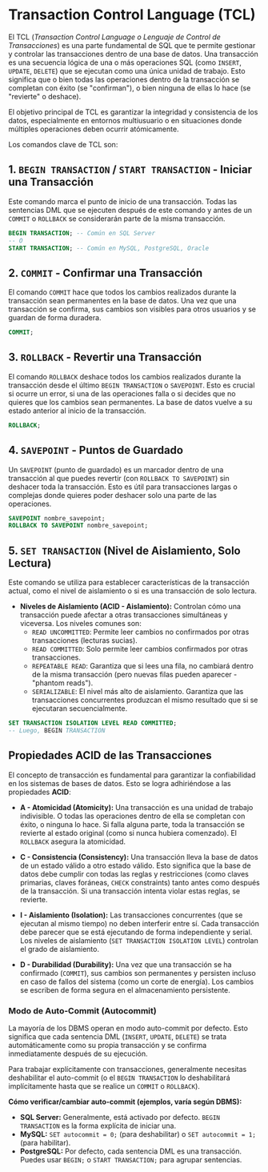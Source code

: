 # Transaction Control Language (TCL)

El TCL (_Transaction Control Language o Lenguaje de Control de Transacciones_) es una parte fundamental de SQL que te permite gestionar y controlar las transacciones dentro de una base de datos. Una transacción es una secuencia lógica de una o más operaciones SQL (como `INSERT`, `UPDATE`, `DELETE`) que se ejecutan como una única unidad de trabajo. Esto significa que o bien todas las operaciones dentro de la transacción se completan con éxito (se "confirman"), o bien ninguna de ellas lo hace (se "revierte" o deshace).

El objetivo principal de TCL es garantizar la integridad y consistencia de los datos, especialmente en entornos multiusuario o en situaciones donde múltiples operaciones deben ocurrir atómicamente.

Los comandos clave de TCL son:

## 1. `BEGIN TRANSACTION` / `START TRANSACTION` - Iniciar una Transacción

Este comando marca el punto de inicio de una transacción. Todas las sentencias DML que se ejecuten después de este comando y antes de un `COMMIT` o `ROLLBACK` se considerarán parte de la misma transacción.

```sql
BEGIN TRANSACTION; -- Común en SQL Server
-- O
START TRANSACTION; -- Común en MySQL, PostgreSQL, Oracle
```

## 2. `COMMIT` - Confirmar una Transacción

El comando `COMMIT` hace que todos los cambios realizados durante la transacción sean permanentes en la base de datos. Una vez que una transacción se confirma, sus cambios son visibles para otros usuarios y se guardan de forma duradera.

```sql
COMMIT;
```

## 3. `ROLLBACK` - Revertir una Transacción

El comando `ROLLBACK` deshace todos los cambios realizados durante la transacción desde el último `BEGIN TRANSACTION` o `SAVEPOINT`. Esto es crucial si ocurre un error, si una de las operaciones falla o si decides que no quieres que los cambios sean permanentes. La base de datos vuelve a su estado anterior al inicio de la transacción.

```sql
ROLLBACK;
```

## 4. `SAVEPOINT` - Puntos de Guardado

Un `SAVEPOINT` (punto de guardado) es un marcador dentro de una transacción al que puedes revertir (con `ROLLBACK TO SAVEPOINT`) sin deshacer toda la transacción. Esto es útil para transacciones largas o complejas donde quieres poder deshacer solo una parte de las operaciones.

```sql
SAVEPOINT nombre_savepoint;
ROLLBACK TO SAVEPOINT nombre_savepoint;
```

## 5. `SET TRANSACTION` (Nivel de Aislamiento, Solo Lectura)

Este comando se utiliza para establecer características de la transacción actual, como el nivel de aislamiento o si es una transacción de solo lectura.

- **Niveles de Aislamiento (ACID - Aislamiento):** Controlan cómo una transacción puede afectar a otras transacciones simultáneas y viceversa. Los niveles comunes son:
  - `READ UNCOMMITTED`: Permite leer cambios no confirmados por otras transacciones (lecturas sucias).
  - `READ COMMITTED`: Solo permite leer cambios confirmados por otras transacciones.
  - `REPEATABLE READ`: Garantiza que si lees una fila, no cambiará dentro de la misma transacción (pero nuevas filas pueden aparecer - "phantom reads").
  - `SERIALIZABLE`: El nivel más alto de aislamiento. Garantiza que las transacciones concurrentes produzcan el mismo resultado que si se ejecutaran secuencialmente.

```sql
SET TRANSACTION ISOLATION LEVEL READ COMMITTED;
-- Luego, BEGIN TRANSACTION
```

## Propiedades ACID de las Transacciones

El concepto de transacción es fundamental para garantizar la confiabilidad en los sistemas de bases de datos. Esto se logra adhiriéndose a las propiedades **ACID**:

- **A - Atomicidad (Atomicity):** Una transacción es una unidad de trabajo indivisible. O todas las operaciones dentro de ella se completan con éxito, o ninguna lo hace. Si falla alguna parte, toda la transacción se revierte al estado original (como si nunca hubiera comenzado). El `ROLLBACK` asegura la atomicidad.

- **C - Consistencia (Consistency):** Una transacción lleva la base de datos de un estado válido a otro estado válido. Esto significa que la base de datos debe cumplir con todas las reglas y restricciones (como claves primarias, claves foráneas, `CHECK` constraints) tanto antes como después de la transacción. Si una transacción intenta violar estas reglas, se revierte.

- **I - Aislamiento (Isolation):** Las transacciones concurrentes (que se ejecutan al mismo tiempo) no deben interferir entre sí. Cada transacción debe parecer que se está ejecutando de forma independiente y serial. Los niveles de aislamiento (`SET TRANSACTION ISOLATION LEVEL`) controlan el grado de aislamiento.

- **D - Durabilidad (Durability):** Una vez que una transacción se ha confirmado (`COMMIT`), sus cambios son permanentes y persisten incluso en caso de fallos del sistema (como un corte de energía). Los cambios se escriben de forma segura en el almacenamiento persistente.

### Modo de Auto-Commit (Autocommit)

La mayoría de los DBMS operan en modo auto-commit por defecto. Esto significa que cada sentencia DML (`INSERT`, `UPDATE`, `DELETE`) se trata automáticamente como su propia transacción y se confirma inmediatamente después de su ejecución.

Para trabajar explícitamente con transacciones, generalmente necesitas deshabilitar el auto-commit (o el `BEGIN TRANSACTION` lo deshabilitará implícitamente hasta que se realice un `COMMIT` o `ROLLBACK`).

**Cómo verificar/cambiar auto-commit (ejemplos, varía según DBMS):**

- **SQL Server:** Generalmente, está activado por defecto. `BEGIN TRANSACTION` es la forma explícita de iniciar una.
- **MySQL:** `SET autocommit = 0;` (para deshabilitar) o `SET autocommit = 1;` (para habilitar).
- **PostgreSQL:** Por defecto, cada sentencia DML es una transacción. Puedes usar `BEGIN;` o `START TRANSACTION;` para agrupar sentencias.
